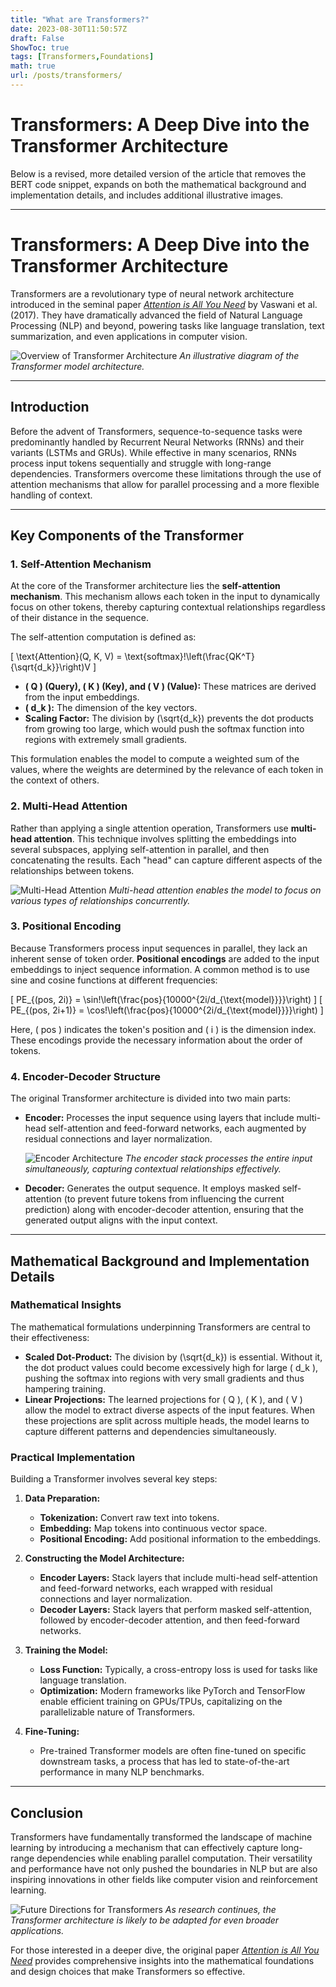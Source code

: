 ```yaml
---
title: "What are Transformers?"
date: 2023-08-30T11:50:57Z
draft: False
ShowToc: true
tags: [Transformers,Foundations]
math: true
url: /posts/transformers/
---
```


# Transformers: A Deep Dive into the Transformer Architecture
Below is a revised, more detailed version of the article that removes the BERT code snippet, expands on both the mathematical background and implementation details, and includes additional illustrative images.

---

# Transformers: A Deep Dive into the Transformer Architecture

Transformers are a revolutionary type of neural network architecture introduced in the seminal paper [*Attention is All You Need*](https://arxiv.org/abs/1706.03762) by Vaswani et al. (2017). They have dramatically advanced the field of Natural Language Processing (NLP) and beyond, powering tasks like language translation, text summarization, and even applications in computer vision.

![Overview of Transformer Architecture](https://tse3.mm.bing.net/th?id=OIP.qmoSnrlv-dCqCor8Vqr1DQHaKb&pid=Api)
*An illustrative diagram of the Transformer model architecture.*

---

## Introduction

Before the advent of Transformers, sequence-to-sequence tasks were predominantly handled by Recurrent Neural Networks (RNNs) and their variants (LSTMs and GRUs). While effective in many scenarios, RNNs process input tokens sequentially and struggle with long-range dependencies. Transformers overcome these limitations through the use of attention mechanisms that allow for parallel processing and a more flexible handling of context.

---

## Key Components of the Transformer

### 1. Self-Attention Mechanism

At the core of the Transformer architecture lies the **self-attention mechanism**. This mechanism allows each token in the input to dynamically focus on other tokens, thereby capturing contextual relationships regardless of their distance in the sequence.

The self-attention computation is defined as:

\[
\text{Attention}(Q, K, V) = \text{softmax}\!\left(\frac{QK^T}{\sqrt{d_k}}\right)V
\]

- **\( Q \) (Query), \( K \) (Key), and \( V \) (Value):** These matrices are derived from the input embeddings.
- **\( d_k \):** The dimension of the key vectors.
- **Scaling Factor:** The division by \(\sqrt{d_k}\) prevents the dot products from growing too large, which would push the softmax function into regions with extremely small gradients.

This formulation enables the model to compute a weighted sum of the values, where the weights are determined by the relevance of each token in the context of others.

### 2. Multi-Head Attention

Rather than applying a single attention operation, Transformers use **multi-head attention**. This technique involves splitting the embeddings into several subspaces, applying self-attention in parallel, and then concatenating the results. Each "head" can capture different aspects of the relationships between tokens.

![Multi-Head Attention](https://tse4.mm.bing.net/th?id=OIP.IEzUbtUeb93u6R7lBjerRwHaFa&pid=Api)
*Multi-head attention enables the model to focus on various types of relationships concurrently.*

### 3. Positional Encoding

Because Transformers process input sequences in parallel, they lack an inherent sense of token order. **Positional encodings** are added to the input embeddings to inject sequence information. A common method is to use sine and cosine functions at different frequencies:

\[
PE_{(pos, 2i)} = \sin\!\left(\frac{pos}{10000^{2i/d_{\text{model}}}}\right)
\]
\[
PE_{(pos, 2i+1)} = \cos\!\left(\frac{pos}{10000^{2i/d_{\text{model}}}}\right)
\]

Here, \( pos \) indicates the token's position and \( i \) is the dimension index. These encodings provide the necessary information about the order of tokens.

### 4. Encoder-Decoder Structure

The original Transformer architecture is divided into two main parts:

- **Encoder:** Processes the input sequence using layers that include multi-head self-attention and feed-forward networks, each augmented by residual connections and layer normalization.
  
  ![Encoder Architecture](https://tse3.mm.bing.net/th?id=OIP.qmoSnrlv-dCqCor8Vqr1DQHaKb&pid=Api)
  *The encoder stack processes the entire input simultaneously, capturing contextual relationships effectively.*

- **Decoder:** Generates the output sequence. It employs masked self-attention (to prevent future tokens from influencing the current prediction) along with encoder-decoder attention, ensuring that the generated output aligns with the input context.

---

## Mathematical Background and Implementation Details

### Mathematical Insights

The mathematical formulations underpinning Transformers are central to their effectiveness:

- **Scaled Dot-Product:** The division by \(\sqrt{d_k}\) is essential. Without it, the dot product values could become excessively high for large \( d_k \), pushing the softmax into regions with very small gradients and thus hampering training.
- **Linear Projections:** The learned projections for \( Q \), \( K \), and \( V \) allow the model to extract diverse aspects of the input features. When these projections are split across multiple heads, the model learns to capture different patterns and dependencies simultaneously.

### Practical Implementation

Building a Transformer involves several key steps:

1. **Data Preparation:**  
   - **Tokenization:** Convert raw text into tokens.
   - **Embedding:** Map tokens into continuous vector space.
   - **Positional Encoding:** Add positional information to the embeddings.

2. **Constructing the Model Architecture:**  
   - **Encoder Layers:** Stack layers that include multi-head self-attention and feed-forward networks, each wrapped with residual connections and layer normalization.
   - **Decoder Layers:** Stack layers that perform masked self-attention, followed by encoder-decoder attention, and then feed-forward networks.

3. **Training the Model:**  
   - **Loss Function:** Typically, a cross-entropy loss is used for tasks like language translation.
   - **Optimization:** Modern frameworks like PyTorch and TensorFlow enable efficient training on GPUs/TPUs, capitalizing on the parallelizable nature of Transformers.

4. **Fine-Tuning:**  
   - Pre-trained Transformer models are often fine-tuned on specific downstream tasks, a process that has led to state-of-the-art performance in many NLP benchmarks.

---

## Conclusion

Transformers have fundamentally transformed the landscape of machine learning by introducing a mechanism that can effectively capture long-range dependencies while enabling parallel computation. Their versatility and performance have not only pushed the boundaries in NLP but are also inspiring innovations in other fields like computer vision and reinforcement learning.

![Future Directions for Transformers](https://tse2.mm.bing.net/th?id=OIP.BcYJmgtncDsVjtH_IVL6cgHaEy&pid=Api)
*As research continues, the Transformer architecture is likely to be adapted for even broader applications.*

For those interested in a deeper dive, the original paper [*Attention is All You Need*](https://arxiv.org/abs/1706.03762) provides comprehensive insights into the mathematical foundations and design choices that make Transformers so effective.

